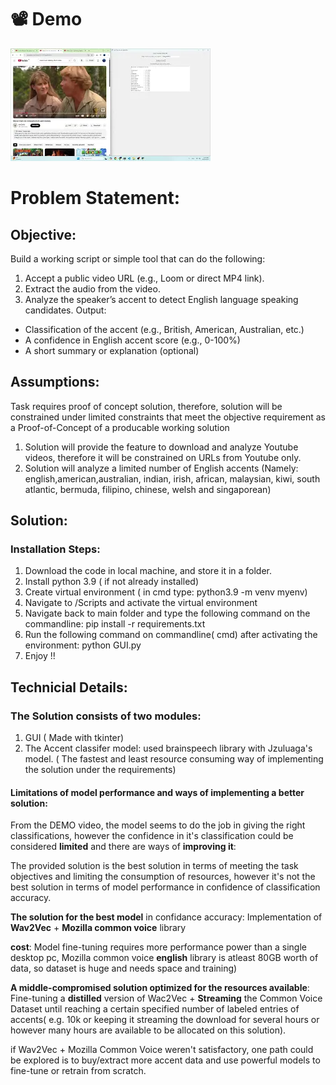 # 📽️ Demo

[![Watch the video](mq3.png)](https://youtu.be/ONuoW3pODB8)


# Problem Statement:

## Objective:
Build a working script or simple tool that can do the following:
1. Accept a public video URL (e.g., Loom or direct MP4 link).
2. Extract the audio from the video.
3. Analyze the speaker’s accent to detect English language speaking candidates. 
Output:
  - Classification of the accent (e.g., British, American, Australian, etc.)
  - A confidence in English accent score (e.g., 0-100%)
  - A short summary or explanation (optional)


## Assumptions:
Task requires proof of concept solution, therefore, solution will be constrained under limited constraints that meet the objective requirement as a Proof-of-Concept of a producable working solution

1) Solution will provide the feature to download and analyze Youtube videos, therefore it will be constrained on URLs from Youtube only.
2) Solution will analyze a limited number of English accents (Namely: english,american,australian, indian, irish, african, malaysian, kiwi, south atlantic, bermuda, filipino, chinese, welsh and singaporean)

## Solution:
### Installation Steps:

1) Download the code in local machine, and store it in a folder.
2) Install python 3.9 ( if not already installed)
3) Create virtual environment ( in cmd type: python3.9 -m venv myenv) 
4) Navigate to /Scripts and activate the virtual environment
5) Navigate back to main folder and type the following command on the commandline: pip install -r requirements.txt
6) Run the following command on commandline( cmd) after activating the environment: python GUI.py
7) Enjoy !!

## Technicial Details:
### The Solution consists of two modules:
1) GUI ( Made with tkinter)
2) The Accent classifer model: used brainspeech library with Jzuluaga's model. ( The fastest and least resource consuming way of implementing the solution under the requirements)

#### Limitations of model performance and ways of implementing a better solution:
From the DEMO video, the model seems to do the job in giving the right classifications, however the confidence in it's classification could be considered __limited__ and there are ways of __improving it__:

The provided solution is the best solution in terms of meeting the task objectives and limiting the consumption of resources, however it's not the best solution in terms of model performance in confidence of classification accuracy.

__The solution for the best model__ in confidance accuracy: Implementation of __Wav2Vec__ + __Mozilla  common voice__ library

__cost__: Model fine-tuning requires more performance power than a single desktop pc, Mozilla common voice __english__ library is atleast 80GB worth of data, so dataset is huge and needs space and training)

__A middle-compromised solution optimized for the resources available__: Fine-tuning a __distilled__ version of Wac2Vec + __Streaming__ the Common Voice Dataset until reaching a certain specified number of labeled entries of accents( e.g. 10k or keeping it streaming the download for several hours or however many hours are available to be allocated on this solution).

if Wav2Vec + Mozilla Common Voice weren't satisfactory, one path could be explored is to buy/extract more accent data and use powerful models to fine-tune or retrain from scratch.
